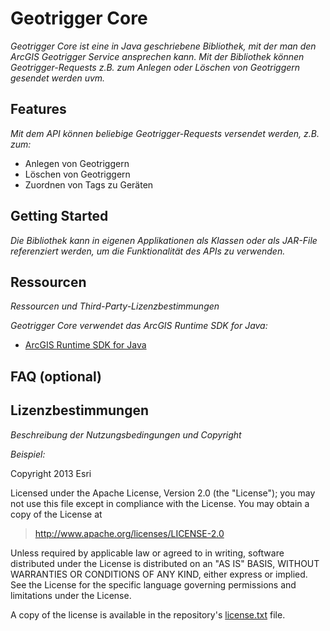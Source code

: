 # **Geotrigger Core**
*Geotrigger Core ist eine in Java geschriebene Bibliothek, mit der man den ArcGIS Geotrigger Service ansprechen kann. Mit der Bibliothek können Geotrigger-Requests z.B. zum Anlegen oder Löschen von Geotriggern gesendet werden  uvm.*


## **Features** 
*Mit dem API können beliebige Geotrigger-Requests versendet werden, z.B. zum:*
* Anlegen von Geotriggern
* Löschen von Geotriggern
* Zuordnen von Tags zu Geräten 

## **Getting Started**
*Die Bibliothek kann in eigenen Applikationen als Klassen oder als JAR-File referenziert werden, um die Funktionalität des APIs zu verwenden.*


## **Ressourcen**
*Ressourcen und Third-Party-Lizenzbestimmungen*

*Geotrigger Core verwendet das ArcGIS Runtime SDK for Java:*

* [ArcGIS Runtime SDK for Java](https://developers.arcgis.com/java/ "")

## **FAQ (optional)**


## **Lizenzbestimmungen**
*Beschreibung der Nutzungsbedingungen und Copyright*

*Beispiel:*

Copyright 2013 Esri

Licensed under the Apache License, Version 2.0 (the "License");
you may not use this file except in compliance with the License.
You may obtain a copy of the License at

> http://www.apache.org/licenses/LICENSE-2.0

Unless required by applicable law or agreed to in writing, software
distributed under the License is distributed on an "AS IS" BASIS,
WITHOUT WARRANTIES OR CONDITIONS OF ANY KIND, either express or implied.
See the License for the specific language governing permissions and
limitations under the License.

A copy of the license is available in the repository's [license.txt]( https://raw.github.com/Esri/esri-leaflet/master/license.txt) file.
